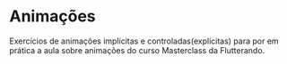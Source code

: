 # Animações 

Exercícios de animações implícitas e controladas(explícitas) para por em prática a aula sobre animações do curso Masterclass da Flutterando.
